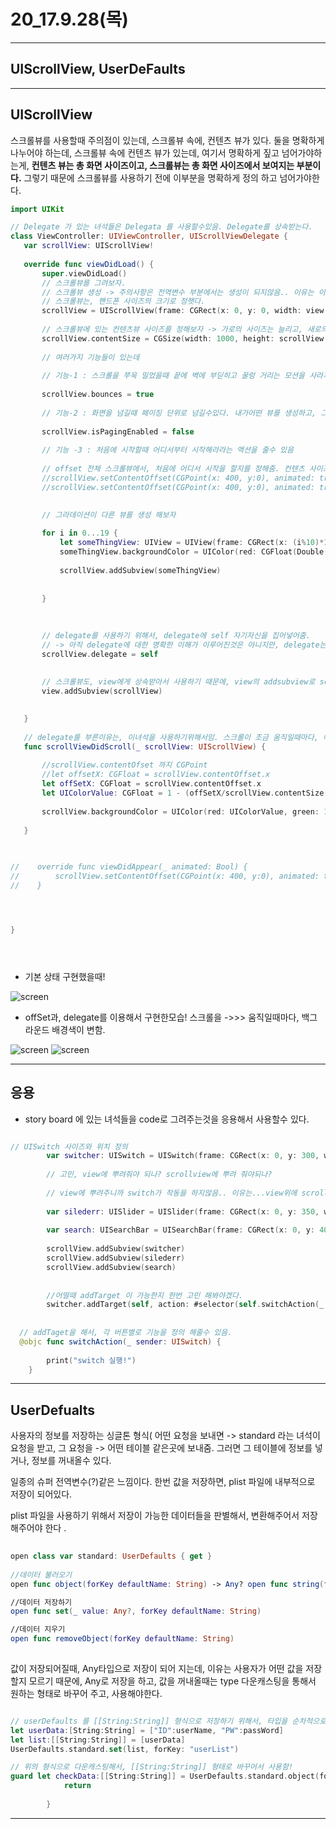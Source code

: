 # 20_17.9.28(목)

---

## UIScrollView, UserDeFaults

---

## UIScrollView

스크롤뷰를 사용할때 주의점이 있는데, 스크롤뷰 속에, 컨텐츠 뷰가 있다. 둘을 명확하게 나누어야 하는데, 스크롤뷰 속에 컨텐츠 뷰가 있는데, 여기서 명확하게 짚고 넘어가야하는게, **컨텐츠 뷰는 총 화면 사이즈이고, 스크롤뷰는 총 화면 사이즈에서 보여지는 부분이다.** 그렇기 때문에 스크롤뷰를 사용하기 전에 이부분을 명확하게 정의 하고 넘어가야한다.

 
 ```swift
import UIKit

// Delegate 가 있는 녀석들은 Delegata 를 사용할수있음. Delegate를 상속받는다.
class ViewController: UIViewController, UIScrollViewDelegate {
    var scrollView: UIScrollView!
    
    override func viewDidLoad() {
        super.viewDidLoad()    
        // 스크롤뷰를 그려보자.
        // 스크롤뷰 생성 -> 주의사항은 전역변수 부분에서는 생성이 되지않음.. 이유는 이때는 인스턴스를 만들기 위해서는 어떤 type가 필요한데, type가 정의되기 이전이다.
        // 스크롤뷰는, 핸드폰 사이즈의 크기로 정햇다.
        scrollView = UIScrollView(frame: CGRect(x: 0, y: 0, width: view.frame.size.width, height: view.frame.size.height))
        
        // 스크롤뷰에 있는 컨텐츠뷰 사이즈를 정해보자 -> 가로의 사이즈는 늘리고, 새로의 사이즈는 스크롤뷰와 같은 사이즈로 만들어줬다.
        scrollView.contentSize = CGSize(width: 1000, height: scrollView.frame.size.height)
        
        // 여러가지 기능들이 있는데
        
        // 기능-1 : 스크롤을 쭈욱 밀었을때 끝에 벽에 부딛히고 꿀렁 거리는 모션을 사라지게 할수 있다.
        
        scrollView.bounces = true
        
        // 기능-2 : 화면을 넘길때 페이징 단위로 넘길수있다. 내가어떤 뷰를 생성하고, 그 뷰의 페이징 단위로 50% 가 넘어가면 다음화면, 50% 미만이면 지금화면유지 되게 할수있음.
        
        scrollView.isPagingEnabled = false
        
        // 기능 -3 : 처음에 시작할때 어디서부터 시작해라라는 액션을 줄수 있음
        
        // offset 전체 스크롤뷰에서, 처음에 어디서 시작을 할지를 정해줌. 컨텐츠 사이즈의, 좌표를 찍어서 그곳으로 가게하는 애니메이션을 줄수있음. 이때 주의할점은 이녀석을 언제 불러오느냐에 따라서 애니메이션이 실행되고, 실행되지 않고가 결정됨, 모든 화면을 다 불러오고 나서 실행할것인지, 화면이 시작전에 실행되서 화면이 딱 눈에 보일때 나타나게 할것인지 고민해주어야하는 시점차이가옴.. viewdidload 말그대로, 모든 뷰들이 로드 되고난 이후니까, 화면이 눈에 보이고 실행되서 애니메이션이 실질적으로 보이지않음.
        //scrollView.setContentOffset(CGPoint(x: 400, y:0), animated: true)
        //scrollView.setContentOffset(CGPoint(x: 400, y:0), animated: true)

        
        // 그라데이션이 다른 뷰를 생성 해보자
        
        for i in 0...19 {
            let someThingView: UIView = UIView(frame: CGRect(x: (i%10)*100, y: (i/10)*100, width: 100, height: 100))
            someThingView.backgroundColor = UIColor(red: CGFloat(Double(i)*5/255.0), green: CGFloat(Double(i)*5/255.0), blue: CGFloat(Double(i)*5/255.0), alpha: 0.7)
            
            scrollView.addSubview(someThingView)
            
            
        }
        
        
        
        // delegate를 사용하기 위해서, delegate에 self 자기자신을 집어넣어줌.
        // -> 아직 delegate에 대한 명확한 이해가 이루어진것은 아니지만, delegate는 UIView가 해야할 일을 UIController가 대신해준다..? 정도로 이해해보자.
        scrollView.delegate = self
        
        
        // 스크롤뷰도, view에게 상속받아서 사용하기 때문에, view의 addsubview로 scrollview를 뿌려준다.
        view.addSubview(scrollView)

        
    }
    
    // delegate를 부른이유는, 이녀석을 사용하기위해서임. 스크롤이 조금 움직일때마다, 이녀석의 바로 호출된다
    func scrollViewDidScroll(_ scrollView: UIScrollView) {
        
        //scrollView.contentOfset 까지 CGPoint
        //let offsetX: CGFloat = scrollView.contentOffset.x
        let offSetX: CGFloat = scrollView.contentOffset.x
        let UIColorValue: CGFloat = 1 - (offSetX/scrollView.contentSize.width)
        
        scrollView.backgroundColor = UIColor(red: UIColorValue, green: 100/255, blue: 100/255, alpha: 1)
        
    }

    
    
//    override func viewDidAppear(_ animated: Bool) {
//        scrollView.setContentOffset(CGPoint(x: 400, y:0), animated: true)
//    }




}



 
 
 ```
 
 
  - 기본 상태 구현했을때!
   
<p align="center">

 ![screen](/study/image/UIScroll.jpg)
 
</p>

- offSet과, delegate를 이용해서 구현한모습! 스크롤을 ->>> 움직일때마다, 백그라운드 배경색이 변함.

<p align="center">

![screen](/study/image/offSet.jpg) ![screen](/study/image/offSet-1.jpg)
 
</p>

---

## 응용 

- story board 에 있는 녀석들을 code로 그려주는것을 응용해서 사용할수 있다.


```swift

// UISwitch 사이즈와 위치 정의
        var switcher: UISwitch = UISwitch(frame: CGRect(x: 0, y: 300, width: 100, height: 100))
        
        // 고민, view에 뿌려줘야 되나? scrollview에 뿌려 줘야되나?
        
        // view에 뿌려주니까 switch가 작동을 하지않음.. 이유는...view위에 scrollView가 있다고 생각해야겠다.
        
        var silederr: UISlider = UISlider(frame: CGRect(x: 0, y: 350, width: 500, height: 100))
        
        var search: UISearchBar = UISearchBar(frame: CGRect(x: 0, y: 400, width: 100, height: 100))
        
        scrollView.addSubview(switcher)
        scrollView.addSubview(silederr)
        scrollView.addSubview(search)
        
        
        //어떨때 addTarget 이 가능한지 한번 고민 해봐야겠다.
        switcher.addTarget(self, action: #selector(self.switchAction(_:)), for: .touchUpInside)
        
  
  // addTaget을 해서, 각 버튼별로 기능을 정의 해줄수 있음.       
  @objc func switchAction(_ sender: UISwitch) {
        
        print("switch 실행!")
    }

```


---

## UserDefualts 

사용자의 정보를 저장하는 싱글톤 형식( 어떤 요청을 보내면 -> standard 라는 녀석이 요청을 받고, 그 요청을 -> 어떤 테이블 같은곳에 보내줌. 그러면 그 테이블에 정보를 넣거나, 정보를 꺼내올수 있다. 

일종의 슈퍼 전역변수(?)같은 느낌이다. 한번 값을 저장하면, plist 파일에 내부적으로 저장이 되어있다. 

plist 파일을 사용하기 위해서 저장이 가능한 데이터들을 판별해서, 변환해주어서 저장 해주어야 한다 .

 
```swift
 
open class var standard: UserDefaults { get }
 //데이터 불러오기open func object(forKey defaultName: String) -> Any? open func string(forKey defaultName: String) -> String? open func array(forKey defaultName: String) -> [Any]?
//데이터 저장하기open func set(_ value: Any?, forKey defaultName: String)
//데이터 지우기open func removeObject(forKey defaultName: String)
 
```

 값이 저장되어질때, Any타입으로 저장이 되어 지는데, 이유는 사용자가 어떤 값을 저장할지 모르기 때문에, Any로 저장을 하고, 값을 꺼내올때는 type 다운캐스팅을 통해서 원하는 형태로 바꾸어 주고, 사용해야한다.


```swift

// userDefaults 를 [[String:String]] 형식으로 저장하기 위해서, 타입을 순차적으로 변경시켜주는 모습!
let userData:[String:String] = ["ID":userName, "PW":passWord]
let list:[[String:String]] = [userData]
UserDefaults.standard.set(list, forKey: "userList")

// 위의 형식으로 다운캐스팅해서, [[String:String]] 형태로 바꾸어서 사용함!
guard let checkData:[[String:String]] = UserDefaults.standard.object(forKey: "userList") as? [[String:String]] else {
            return
            
        }
```
---
